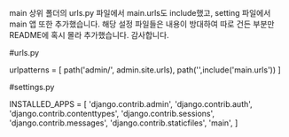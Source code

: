 main 상위 폴더의 urls.py 파일에서 main.urls도 include했고, setting 파일에서 main 앱 또한 추가했습니다.
해당 설정 파일들은 내용이 방대하여 따로 건든 부분만 README에 혹시 몰라 추가했습니다.
감사합니다.

#urls.py

urlpatterns = [
    path('admin/', admin.site.urls),
    path('',include('main.urls'))
]

#settings.py

INSTALLED_APPS = [
    'django.contrib.admin',
    'django.contrib.auth',
    'django.contrib.contenttypes',
    'django.contrib.sessions',
    'django.contrib.messages',
    'django.contrib.staticfiles',
    'main',
]
